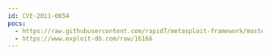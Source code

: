 ```yaml
---
id: CVE-2011-0654
pocs:
  - https://raw.githubusercontent.com/rapid7/metasploit-framework/master/modules/auxiliary/dos/windows/smb/ms11_019_electbowser.rb
  - https://www.exploit-db.com/raw/16166
---
```

